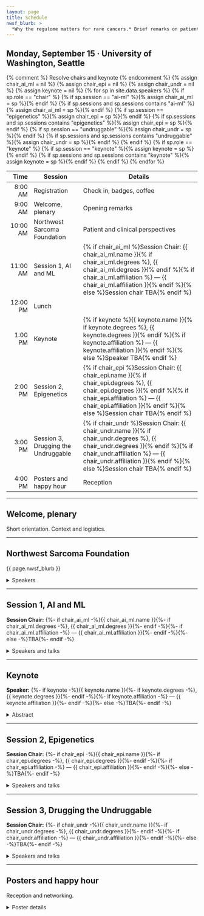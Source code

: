 ```yaml
---
layout: page
title: Schedule
nwsf_blurb: >
  *Why the regulome matters for rare cancers.* Brief remarks on patient impact and clinical needs in sarcoma, from the physicians and patients themselves. 
---
```


## Monday, September 15 · University of Washington, Seattle

{% comment %} Resolve chairs and keynote {% endcomment %}
{% assign chair_ai_ml = nil %}
{% assign chair_epi = nil %}
{% assign chair_undr = nil %}
{% assign keynote = nil %}
{% for sp in site.data.speakers %}
  {% if sp.role == "chair" %}
    {% if sp.session == "ai-ml" %}{% assign chair_ai_ml = sp %}{% endif %}
    {% if sp.sessions and sp.sessions contains "ai-ml" %}{% assign chair_ai_ml = sp %}{% endif %}
    {% if sp.session == "epigenetics" %}{% assign chair_epi = sp %}{% endif %}
    {% if sp.sessions and sp.sessions contains "epigenetics" %}{% assign chair_epi = sp %}{% endif %}
    {% if sp.session == "undruggable" %}{% assign chair_undr = sp %}{% endif %}
    {% if sp.sessions and sp.sessions contains "undruggable" %}{% assign chair_undr = sp %}{% endif %}
  {% endif %}
  {% if sp.role == "keynote" %}
    {% if sp.session == "keynote" %}{% assign keynote = sp %}{% endif %}
    {% if sp.sessions and sp.sessions contains "keynote" %}{% assign keynote = sp %}{% endif %}
  {% endif %}
{% endfor %}

| Time    | Session                             | Details |
|-------: |-------------------------------------|---------|
| 8:00 AM | Registration                        | Check in, badges, coffee |
| 9:00 AM | Welcome, plenary                    | Opening remarks |
| 10:00 AM| Northwest Sarcoma Foundation        | Patient and clinical perspectives |
| 11:00 AM| Session 1, AI and ML                | {% if chair_ai_ml %}Session Chair: {{ chair_ai_ml.name }}{% if chair_ai_ml.degrees %}, {{ chair_ai_ml.degrees }}{% endif %}{% if chair_ai_ml.affiliation %} — {{ chair_ai_ml.affiliation }}{% endif %}{% else %}Session chair TBA{% endif %} |
| 12:00 PM| Lunch                               |  |
| 1:00 PM | Keynote                             | {% if keynote %}{{ keynote.name }}{% if keynote.degrees %}, {{ keynote.degrees }}{% endif %}{% if keynote.affiliation %} — {{ keynote.affiliation }}{% endif %}{% else %}Speaker TBA{% endif %} |
| 2:00 PM | Session 2, Epigenetics              | {% if chair_epi %}Session Chair: {{ chair_epi.name }}{% if chair_epi.degrees %}, {{ chair_epi.degrees }}{% endif %}{% if chair_epi.affiliation %} — {{ chair_epi.affiliation }}{% endif %}{% else %}Session chair TBA{% endif %} |
| 3:00 PM | Session 3, Drugging the Undruggable | {% if chair_undr %}Session Chair: {{ chair_undr.name }}{% if chair_undr.degrees %}, {{ chair_undr.degrees }}{% endif %}{% if chair_undr.affiliation %} — {{ chair_undr.affiliation }}{% endif %}{% else %}Session chair TBA{% endif %} |
| 4:00 PM | Posters and happy hour              | Reception |


---

## Welcome, plenary
Short orientation. Context and logistics.

---

## Northwest Sarcoma Foundation
{{ page.nwsf_blurb }}

<details><summary>Speakers</summary>
{%- assign session_key = "nwsf" -%}
{%- for sp in site.data.speakers -%}
  {%- assign in_session = false -%}
  {%- if sp.session == session_key -%}{%- assign in_session = true -%}{%- endif -%}
  {%- if sp.sessions -%}{%- if sp.sessions contains session_key -%}{%- assign in_session = true -%}{%- endif -%}{%- endif -%}
  {%- if in_session -%}
- **{{ sp.name }}**{%- if sp.degrees -%}, {{ sp.degrees }}{%- endif -%}{% if sp.affiliation %} — {{ sp.affiliation }}{% endif %}
  {%- if sp.talk_title -%}
    {%- if sp.talk_title[session_key] -%}*{{ sp.talk_title[session_key] }}*{%- else -%}*{{ sp.talk_title }}*{%- endif -%}
  {%- endif -%}
  {%- if sp.abstract -%}
    {%- if sp.abstract[session_key] -%}<br>{{ sp.abstract[session_key] }}{%- else -%}<br>{{ sp.abstract }}{%- endif -%}
  {%- endif -%}
  {%- endif -%}
{%- endfor -%}
</details>

---

## Session 1, AI and ML
**Session Chair:** {%- if chair_ai_ml -%}{{ chair_ai_ml.name }}{%- if chair_ai_ml.degrees -%}, {{ chair_ai_ml.degrees }}{%- endif -%}{%- if chair_ai_ml.affiliation -%} — {{ chair_ai_ml.affiliation }}{%- endif -%}{%- else -%}TBA{%- endif -%}

<details><summary>Speakers and talks</summary>
{%- assign session_key = "ai-ml" -%}
{%- for sp in site.data.speakers -%}
  {%- if sp.role == "speaker" or sp.role == "panelist" -%}
    {%- assign in_session = false -%}
    {%- if sp.session == session_key -%}{%- assign in_session = true -%}{%- endif -%}
    {%- if sp.sessions -%}{%- if sp.sessions contains session_key -%}{%- assign in_session = true -%}{%- endif -%}{%- endif -%}
    {%- if in_session -%}
- **{{ sp.name }}**{%- if sp.degrees -%}, {{ sp.degrees }}{%- endif -%}{% if sp.affiliation %} — {{ sp.affiliation }}{% endif %}
  {%- if sp.talk_title -%}
    {%- if sp.talk_title[session_key] -%}*{{ sp.talk_title[session_key] }}*{%- else -%}*{{ sp.talk_title }}*{%- endif -%}
  {%- endif -%}
  {%- if sp.abstract -%}
    {%- if sp.abstract[session_key] -%}<br>{{ sp.abstract[session_key] }}{%- else -%}<br>{{ sp.abstract }}{%- endif -%}
  {%- endif -%}
    {%- endif -%}
  {%- endif -%}
{%- endfor -%}
</details>

---

## Keynote
**Speaker:** {%- if keynote -%}{{ keynote.name }}{%- if keynote.degrees -%}, {{ keynote.degrees }}{%- endif -%}{%- if keynote.affiliation -%} — {{ keynote.affiliation }}{%- endif -%}{%- else -%}TBA{%- endif -%}

<details><summary>Abstract</summary>
{%- if keynote and keynote.abstract -%}
  {%- if keynote.abstract.keynote -%}{{ keynote.abstract.keynote }}{%- else -%}{{ keynote.abstract }}{%- endif -%}
{%- else -%}
  Abstract TBA
{%- endif -%}
</details>

---

## Session 2, Epigenetics
**Session Chair:** {%- if chair_epi -%}{{ chair_epi.name }}{%- if chair_epi.degrees -%}, {{ chair_epi.degrees }}{%- endif -%}{%- if chair_epi.affiliation -%} — {{ chair_epi.affiliation }}{%- endif -%}{%- else -%}TBA{%- endif -%}

<details><summary>Speakers and talks</summary>
{%- assign session_key = "epigenetics" -%}
{%- for sp in site.data.speakers -%}
  {%- if sp.role == "speaker" or sp.role == "panelist" -%}
    {%- assign in_session = false -%}
    {%- if sp.session == session_key -%}{%- assign in_session = true -%}{%- endif -%}
    {%- if sp.sessions -%}{%- if sp.sessions contains session_key -%}{%- assign in_session = true -%}{%- endif -%}{%- endif -%}
    {%- if in_session -%}
- **{{ sp.name }}**{%- if sp.degrees -%}, {{ sp.degrees }}{%- endif -%}{% if sp.affiliation %} — {{ sp.affiliation }}{% endif %}
  {%- if sp.talk_title -%}
    {%- if sp.talk_title[session_key] -%}*{{ sp.talk_title[session_key] }}*{%- else -%}*{{ sp.talk_title }}*{%- endif -%}
  {%- endif -%}
  {%- if sp.abstract -%}
    {%- if sp.abstract[session_key] -%}<br>{{ sp.abstract[session_key] }}{%- else -%}<br>{{ sp.abstract }}{%- endif -%}
  {%- endif -%}
    {%- endif -%}
  {%- endif -%}
{%- endfor -%}
</details>

---

## Session 3, Drugging the Undruggable
**Session Chair:** {%- if chair_undr -%}{{ chair_undr.name }}{%- if chair_undr.degrees -%}, {{ chair_undr.degrees }}{%- endif -%}{%- if chair_undr.affiliation -%} — {{ chair_undr.affiliation }}{%- endif -%}{%- else -%}TBA{%- endif -%}

<details><summary>Speakers and talks</summary>
{%- assign session_key = "undruggable" -%}
{%- for sp in site.data.speakers -%}
  {%- if sp.role == "speaker" or sp.role == "panelist" -%}
    {%- assign in_session = false -%}
    {%- if sp.session == session_key -%}{%- assign in_session = true -%}{%- endif -%}
    {%- if sp.sessions -%}{%- if sp.sessions contains session_key -%}{%- assign in_session = true -%}{%- endif -%}{%- endif -%}
    {%- if in_session -%}
- **{{ sp.name }}**{%- if sp.degrees -%}, {{ sp.degrees }}{%- endif -%}{% if sp.affiliation %} — {{ sp.affiliation }}{% endif %}
  {%- if sp.talk_title -%}
    {%- if sp.talk_title[session_key] -%}*{{ sp.talk_title[session_key] }}*{%- else -%}*{{ sp.talk_title }}*{%- endif -%}
  {%- endif -%}
  {%- if sp.abstract -%}
    {%- if sp.abstract[session_key] -%}<br>{{ sp.abstract[session_key] }}{%- else -%}<br>{{ sp.abstract }}{%- endif -%}
  {%- endif -%}
    {%- endif -%}
  {%- endif -%}
{%- endfor -%}
</details>

---

## Posters and happy hour
Reception and networking.

<details><summary>Poster details</summary>
- Setup time and location
- Poster size and format
- Presenter timing
- Best poster note if applicable
</details>
